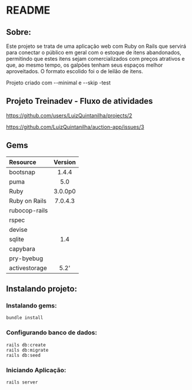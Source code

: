 # README
## Sobre:
Este projeto se trata de uma aplicação  web com Ruby on Rails que servirá para conectar o público em geral com o estoque de itens abandonados, permitindo que estes itens sejam comercializados com preços atrativos e que, ao mesmo tempo, os galpões tenham seus espaços melhor aproveitados. O formato escolido foi o de leilão de itens.

Projeto criado com --minimal e --skip -test

## Projeto Treinadev - Fluxo de atividades
https://github.com/users/LuizQuintanilha/projects/2

https://github.com/LuizQuintanilha/auction-app/issues/3

## Gems

| Resource | Version|
|:---|:---:|
| bootsnap | 1.4.4 |
| puma | 5.0 |
| Ruby | 3.0.0p0 |
| Ruby on Rails | 7.0.4.3 |
| rubocop-rails ||
| rspec ||
| devise ||
| sqlite | 1.4 |
| capybara ||
| pry-byebug ||
| activestorage | 5.2' |

## Instalando projeto: 
### Instalando gems:

```
bundle install
```
### Configurando banco de dados:
```
rails db:create
rails db:migrate
rails db:seed
```

### Iniciando  Aplicação:
```
rails server
```